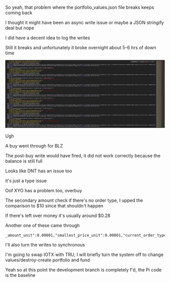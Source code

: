 So yeah, that problem where the portfolio_values.json file breaks keeps coming back

I thought it might have been an async write issue or maybe a JSON stringify deal but nope

I did have a decent idea to log the writes

Still it breaks and unfortunately it broke overnight about 5-6 hrs of down time

<img src="./media/02-15-2022--failed-over-night.PNG" width="800"/>

Ugh

A buy went through for BLZ

The post-buy write would have fired, it did not work correctly because the balance is still full

Looks like DNT has an issue too

it's just a type issue

Oof XYO has a problem too, overbuy

The secondary amount check if there's no order type, I upped the comparison to $10 since that shouldn't happen

If there's left over money it's usually around $0.28

Another one of these came through

```
_amount_unit":0.00001,"smallest_price_unit":0.00001,"current_order_type":"buy"}}
```

I'll also turn the writes to synchronous

I'm going to swap IOTX with TRU, I will briefly turn the system off to change values/destroy-create portfolio and fund

Yeah so at this point the development branch is completely f'd, the Pi code is the baseline

